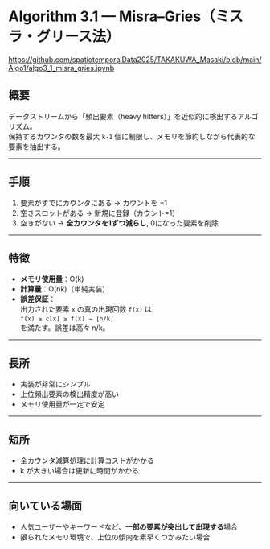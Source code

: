 # Algorithm 3.1 — Misra–Gries（ミスラ・グリース法）
https://github.com/spatiotemporalData2025/TAKAKUWA_Masaki/blob/main/Algo1/algo3_1_misra_gries.ipynb
## 概要
データストリームから「頻出要素（heavy hitters）」を近似的に検出するアルゴリズム。  
保持するカウンタの数を最大 `k-1` 個に制限し、メモリを節約しながら代表的な要素を抽出する。

---

## 手順
1. 要素がすでにカウンタにある → カウントを +1  
2. 空きスロットがある → 新規に登録（カウント=1）  
3. 空きがない → **全カウンタを1ずつ減らし**, 0になった要素を削除  

---

## 特徴
- **メモリ使用量**：O(k)
- **計算量**：O(nk)（単純実装）
- **誤差保証**：  
  出力された要素 `x` の真の出現回数 `f(x)` は  
  `f(x) ≥ c[x] ≥ f(x) − ⌊n/k⌋`  
  を満たす。誤差は高々 n/k。

---

## 長所
- 実装が非常にシンプル  
- 上位頻出要素の検出精度が高い  
- メモリ使用量が一定で安定  

---

## 短所
- 全カウンタ減算処理に計算コストがかかる  
- k が大きい場合は更新に時間がかかる  

---

## 向いている場面
- 人気ユーザーやキーワードなど、**一部の要素が突出して出現する**場合  
- 限られたメモリ環境で、上位の傾向を素早くつかみたい場合
